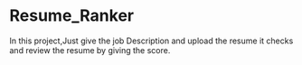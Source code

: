 # Resume_Ranker
In this project,Just give the job Description and upload the resume it checks and review the resume by giving the score. 
